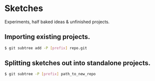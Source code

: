 # Sketches

Experiments, half baked ideas & unfinished projects.

## Importing existing projects.

```bash
$ git subtree add -P [prefix] repo.git
```

## Splitting sketches out into standalone projects.

```bash
$ git subtree -P [prefix] path_to_new_repo
```
